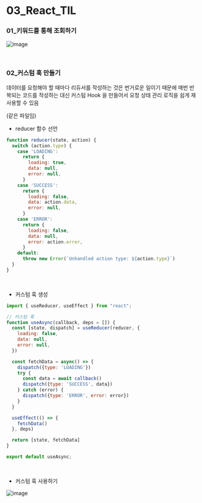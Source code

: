# 03_React_TIL

### 01_키워드를 통해 조회하기

![image](https://user-images.githubusercontent.com/93081720/180608384-6e8ed266-26fc-40ef-9678-5cb1ad66cd44.png)

<br>

### 02_커스텀 훅 만들기

데이터를 요청해야 할 때마다 리듀서를 작성하는 것은 번거로운 일이기 때문에 매번 반복되는 코드를 작성하는 대신 커스텀 Hook 을 만들어서 요청 상태 관리 로직을 쉽게 재사용할 수 있음

(같은 파일임)

- reducer 함수 선언

```js
function reducer(state, action) {
  switch (action.type) {
    case 'LOADING':
      return {
        loading: true,
        data: null,
        error: null,
      }
    case 'SUCCESS':
      return {
        loading: false,
        data: action.data,
        error: null,
      }
    case 'ERROR':
      return {
        loading: false,
        data: null,
        error: action.error,
      }
    default:
      throw new Error(`Unhandled action type: ${action.type}`)
  }
}
```

<br>

- 커스텀 훅 생성

```js
import { useReducer, useEffect } from "react";

// 커스텀 훅
function useAsync(callback, deps = []) {
  const [state, dispatch] = useReducer(reducer, {
    loading: false,
    data: null, 
    error: null,
  })

  const fetchData = async() => {
    dispatch({type: 'LOADING'})
    try {
      const data = await callback()
      dispatch({type: 'SUCCESS', data})
    } catch (error) {
      dispatch({type: 'ERROR', error: error})
    }
  }

  useEffect(() => {
    fetchData()
  }, deps)

  return [state, fetchData]
}

export default useAsync;
```

<br>

- 커스텀 훅 사용하기

![image](https://user-images.githubusercontent.com/93081720/180608915-da694b9b-79ec-4476-b90a-af69e53a36ad.png)